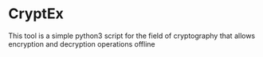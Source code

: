 # CryptEx
 This tool is a simple python3 script for the field of cryptography that allows encryption and decryption operations offline
